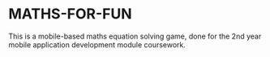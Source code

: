 # MATHS-FOR-FUN
This is a mobile-based maths equation solving game, done for the 2nd year mobile application development module coursework.

